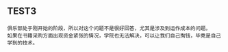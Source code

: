 TEST3
-----
	俱乐部处于刚开始的阶段，所以对这个问题不是很好回答，尤其是涉及到运作成本的问题。
	如果在书籍采购方面出现资金紧张的情况，学院也无法解决，可以让我们自己掏钱，毕竟是自己学到的技术。
